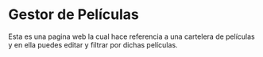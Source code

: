 # Gestor de Películas

Esta es una pagina web la cual hace referencia a una cartelera de películas y en ella puedes editar y filtrar por dichas películas.

